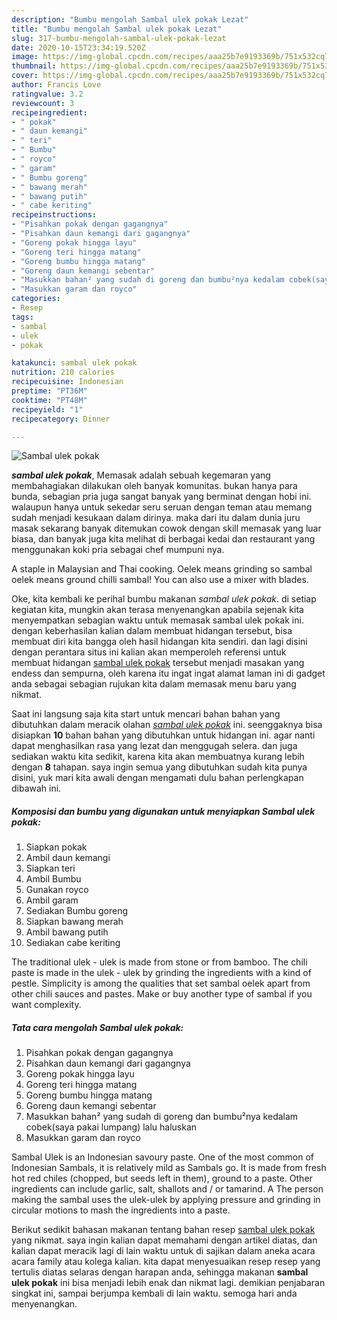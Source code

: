 ```yaml
---
description: "Bumbu mengolah Sambal ulek pokak Lezat"
title: "Bumbu mengolah Sambal ulek pokak Lezat"
slug: 317-bumbu-mengolah-sambal-ulek-pokak-lezat
date: 2020-10-15T23:34:19.520Z
image: https://img-global.cpcdn.com/recipes/aaa25b7e9193369b/751x532cq70/sambal-ulek-pokak-foto-resep-utama.jpg
thumbnail: https://img-global.cpcdn.com/recipes/aaa25b7e9193369b/751x532cq70/sambal-ulek-pokak-foto-resep-utama.jpg
cover: https://img-global.cpcdn.com/recipes/aaa25b7e9193369b/751x532cq70/sambal-ulek-pokak-foto-resep-utama.jpg
author: Francis Love
ratingvalue: 3.2
reviewcount: 3
recipeingredient:
- " pokak"
- " daun kemangi"
- " teri"
- " Bumbu"
- " royco"
- " garam"
- " Bumbu goreng"
- " bawang merah"
- " bawang putih"
- " cabe keriting"
recipeinstructions:
- "Pisahkan pokak dengan gagangnya"
- "Pisahkan daun kemangi dari gagangnya"
- "Goreng pokak hingga layu"
- "Goreng teri hingga matang"
- "Goreng bumbu hingga matang"
- "Goreng daun kemangi sebentar"
- "Masukkan bahan² yang sudah di goreng dan bumbu²nya kedalam cobek(saya pakai lumpang) lalu haluskan"
- "Masukkan garam dan royco"
categories:
- Resep
tags:
- sambal
- ulek
- pokak

katakunci: sambal ulek pokak 
nutrition: 210 calories
recipecuisine: Indonesian
preptime: "PT36M"
cooktime: "PT48M"
recipeyield: "1"
recipecategory: Dinner

---
```



![Sambal ulek pokak](https://img-global.cpcdn.com/recipes/aaa25b7e9193369b/751x532cq70/sambal-ulek-pokak-foto-resep-utama.jpg)

<b><i>sambal ulek pokak</i></b>, Memasak adalah sebuah kegemaran yang membahagiakan dilakukan oleh banyak komunitas. bukan hanya para bunda, sebagian pria juga sangat banyak yang berminat dengan hobi ini. walaupun hanya untuk sekedar seru seruan dengan teman atau memang sudah menjadi kesukaan dalam dirinya. maka dari itu dalam dunia juru masak sekarang banyak ditemukan cowok dengan skill memasak yang luar biasa, dan banyak juga kita melihat di berbagai kedai dan restaurant yang menggunakan koki pria sebagai chef mumpuni nya.

A staple in Malaysian and Thai cooking. Oelek means grinding so sambal oelek means ground chilli sambal! You can also use a mixer with blades.

Oke, kita kembali ke perihal bumbu makanan <i>sambal ulek pokak</i>. di setiap kegiatan kita, mungkin akan terasa menyenangkan apabila sejenak kita menyempatkan sebagian waktu untuk memasak sambal ulek pokak ini. dengan keberhasilan kalian dalam membuat hidangan tersebut, bisa membuat diri kita bangga oleh hasil hidangan kita sendiri. dan lagi disini dengan perantara situs ini kalian akan memperoleh referensi untuk membuat hidangan <u>sambal ulek pokak</u> tersebut menjadi masakan yang endess dan sempurna, oleh karena itu ingat ingat alamat laman ini di gadget anda sebagai sebagian rujukan kita dalam memasak menu baru yang nikmat.


Saat ini langsung saja kita start untuk mencari bahan bahan yang dibutuhkan dalam meracik olahan <u><i>sambal ulek pokak</i></u> ini. seenggaknya bisa disiapkan <b>10</b> bahan bahan yang dibutuhkan untuk hidangan ini. agar nanti dapat menghasilkan rasa yang lezat dan menggugah selera. dan juga sediakan waktu kita sedikit, karena kita akan membuatnya kurang lebih dengan <b>8</b> tahapan. saya ingin semua yang dibutuhkan sudah kita punya disini, yuk mari kita awali dengan mengamati dulu bahan perlengkapan dibawah ini.

<!--inarticleads1-->

##### Komposisi dan bumbu yang digunakan untuk menyiapkan Sambal ulek pokak:

1. Siapkan  pokak
1. Ambil  daun kemangi
1. Siapkan  teri
1. Ambil  Bumbu
1. Gunakan  royco
1. Ambil  garam
1. Sediakan  Bumbu goreng
1. Siapkan  bawang merah
1. Ambil  bawang putih
1. Sediakan  cabe keriting


The traditional ulek - ulek is made from stone or from bamboo. The chili paste is made in the ulek - ulek by grinding the ingredients with a kind of pestle. Simplicity is among the qualities that set sambal oelek apart from other chili sauces and pastes. Make or buy another type of sambal if you want complexity. 

<!--inarticleads2-->

##### Tata cara mengolah Sambal ulek pokak:

1. Pisahkan pokak dengan gagangnya
1. Pisahkan daun kemangi dari gagangnya
1. Goreng pokak hingga layu
1. Goreng teri hingga matang
1. Goreng bumbu hingga matang
1. Goreng daun kemangi sebentar
1. Masukkan bahan² yang sudah di goreng dan bumbu²nya kedalam cobek(saya pakai lumpang) lalu haluskan
1. Masukkan garam dan royco


Sambal Ulek is an Indonesian savoury paste. One of the most common of Indonesian Sambals, it is relatively mild as Sambals go. It is made from fresh hot red chiles (chopped, but seeds left in them), ground to a paste. Other ingredients can include garlic, salt, shallots and / or tamarind. A The person making the sambal uses the ulek-ulek by applying pressure and grinding in circular motions to mash the ingredients into a paste. 

Berikut sedikit bahasan makanan tentang bahan resep <u>sambal ulek pokak</u> yang nikmat. saya ingin kalian dapat memahami dengan artikel diatas, dan kalian dapat meracik lagi di lain waktu untuk di sajikan dalam aneka acara acara family atau kolega kalian. kita dapat menyesuaikan resep resep yang tertulis diatas selaras dengan harapan anda, sehingga makanan <b>sambal ulek pokak</b> ini bisa menjadi lebih enak dan nikmat lagi. demikian penjabaran singkat ini, sampai berjumpa kembali di lain waktu. semoga hari anda menyenangkan.
